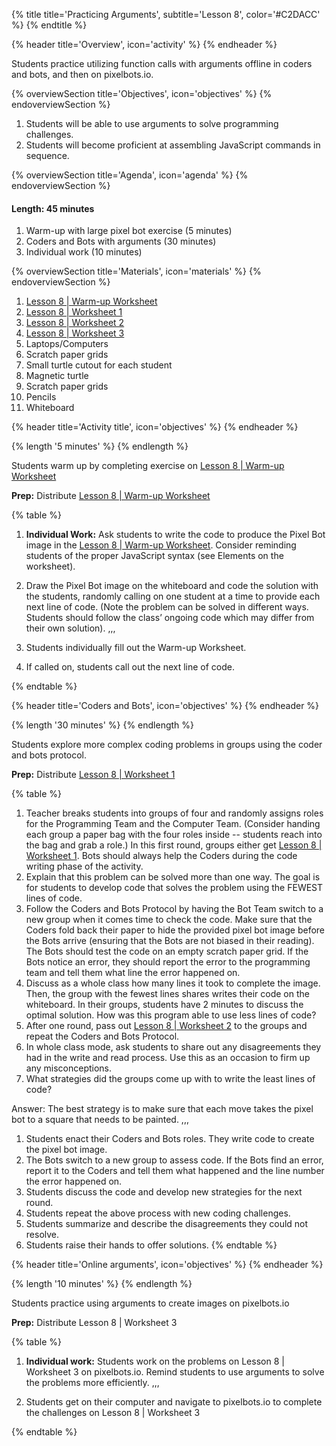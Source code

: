 {% title title='Practicing Arguments', subtitle='Lesson 8', color='#C2DACC' %}
{% endtitle %}

{% header title='Overview', icon='activity' %}
{% endheader %}

Students practice utilizing function calls with arguments offline in coders and bots, and then on pixelbots.io.

{% overviewSection title='Objectives', icon='objectives' %}
{% endoverviewSection %}

1. Students will be able to use arguments to solve programming challenges.
1. Students will become proficient at assembling JavaScript commands in sequence.

{% overviewSection title='Agenda', icon='agenda' %}
{% endoverviewSection %}

#### Length: 45 minutes

1. Warm-up with large pixel bot exercise (5 minutes)
2. Coders and Bots with arguments (30 minutes)
3. Individual work (10 minutes)

{% overviewSection title='Materials', icon='materials' %}
{% endoverviewSection %}

1. [Lesson 8 | Warm-up Worksheet][warm-up]
1. [Lesson 8 | Worksheet 1][worksheet1]
1. [Lesson 8 | Worksheet 2][worksheet2]
1. [Lesson 8 | Worksheet 3][worksheet3]
1. Laptops/Computers
1. Scratch paper grids
1. Small turtle cutout for each student
1. Magnetic turtle
1. Scratch paper grids
1. Pencils
1. Whiteboard

{% header title='Activity title', icon='objectives' %}
{% endheader %}

{% length '5 minutes' %}
{% endlength %}

Students warm up by completing exercise on [Lesson 8 | Warm-up Worksheet][warm-up]

**Prep:** Distribute [Lesson 8 | Warm-up Worksheet][warm-up]

{% table %}

1) **Individual Work:** Ask students to write the code to produce the Pixel Bot image in the [Lesson 8 | Warm-up Worksheet][warm-up]. Consider reminding students of the proper JavaScript syntax (see Elements on the worksheet).
2) Draw the Pixel Bot image on the whiteboard and code the solution with the students, randomly calling on one student at a time to provide each next line of code. (Note the problem can be solved in different ways. Students should follow the class’ ongoing code which may differ from their own solution).
,,,

1) Students individually fill out the Warm-up Worksheet.
2) If called on, students call out the next line of code.

{% endtable %}


{% header title='Coders and Bots', icon='objectives' %}
{% endheader %}

{% length '30 minutes' %}
{% endlength %}

Students explore more complex coding problems in groups using the coder and bots protocol.

**Prep:** Distribute [Lesson 8 | Worksheet 1][worksheet1]

{% table %}

1) Teacher breaks students into groups of four and randomly assigns roles for the Programming Team and the Computer Team. (Consider handing each group a paper bag with the four roles inside -- students reach into the bag and grab a role.) In this first round, groups either get [Lesson 8 | Worksheet 1][worksheet1]. Bots should always help the Coders during the code writing phase of the activity.
2) Explain that this problem can be solved more than one way. The goal is for students to develop code that solves the problem using the FEWEST lines of code.
3) Follow the Coders and Bots Protocol by having the Bot Team switch to a new group when it comes time to check the code. Make sure that the Coders fold back their paper to hide the provided pixel bot image before the Bots arrive (ensuring that the Bots are not biased in their reading). The Bots should test the code on an empty scratch paper grid. If the Bots notice an error, they should report the error to the programming team and tell them what line the error happened on.
4) Discuss as a whole class how many lines it took to complete the image. Then, the group with the fewest lines shares writes their code on the whiteboard. In their groups, students have 2 minutes to discuss the optimal solution. How was this program able to use less lines of code?
5) After one round, pass out [Lesson 8 | Worksheet 2][worksheet2] to the groups and repeat the Coders and Bots Protocol.
6) In whole class mode, ask students to share out any disagreements they had in the write and read process. Use this as an occasion to firm up any misconceptions.
7) What strategies did the groups come up with to write the least lines of code?

Answer: The best strategy is to make sure that each move takes the pixel bot to a square that needs to be painted.
,,,

1) Students enact their Coders and Bots roles. They write code to create the pixel bot image.
3) The Bots switch to a new group to assess code.
If the Bots find an error, report it to the Coders and tell them what happened and the line number the error happened on.
4) Students discuss the code and develop new strategies for the next round.
5) Students repeat the above process with new coding challenges.
6) Students summarize and describe the disagreements they could not resolve.
7) Students raise their hands to offer solutions.
{% endtable %}


{% header title='Online arguments', icon='objectives' %}
{% endheader %}

{% length '10 minutes' %}
{% endlength %}

Students practice using arguments to create images on pixelbots.io

**Prep:** Distribute Lesson 8 | Worksheet 3

{% table %}

1) **Individual work:** Students work on the problems on Lesson 8 | Worksheet 3 on pixelbots.io. Remind students to use arguments to solve the problems more efficiently.
,,,

1) Students get on their computer and navigate to pixelbots.io to complete the challenges on Lesson 8 | Worksheet 3

{% endtable %}

[warm-up]: ../worksheets/lesson8-warmup.pdf
[worksheet1]: ../worksheets/lesson8-worksheet1.pdf
[worksheet2]: ../worksheets/lesson8-worksheet2.pdf
[worksheet3]: ../worksheets/lesson8-worksheet3.pdf
